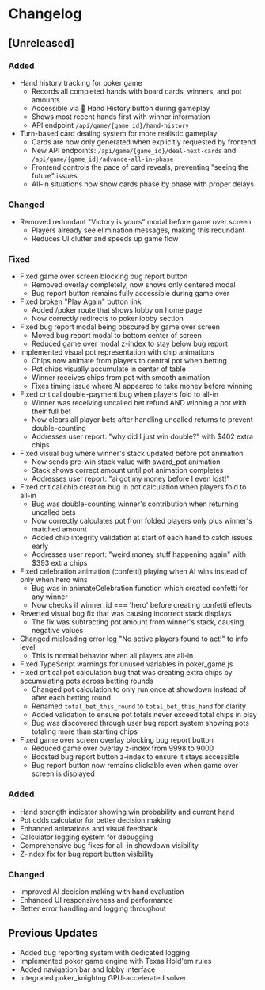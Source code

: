 # Changelog

## [Unreleased]

### Added
- Hand history tracking for poker game
  - Records all completed hands with board cards, winners, and pot amounts
  - Accessible via 📜 Hand History button during gameplay
  - Shows most recent hands first with winner information
  - API endpoint `/api/game/{game_id}/hand-history`
- Turn-based card dealing system for more realistic gameplay
  - Cards are now only generated when explicitly requested by frontend
  - New API endpoints: `/api/game/{game_id}/deal-next-cards` and `/api/game/{game_id}/advance-all-in-phase`
  - Frontend controls the pace of card reveals, preventing "seeing the future" issues
  - All-in situations now show cards phase by phase with proper delays

### Changed
- Removed redundant "Victory is yours" modal before game over screen
  - Players already see elimination messages, making this redundant
  - Reduces UI clutter and speeds up game flow

### Fixed
- Fixed game over screen blocking bug report button
  - Removed overlay completely, now shows only centered modal
  - Bug report button remains fully accessible during game over
- Fixed broken "Play Again" button link
  - Added /poker route that shows lobby on home page
  - Now correctly redirects to poker lobby section
- Fixed bug report modal being obscured by game over screen
  - Moved bug report modal to bottom center of screen
  - Reduced game over modal z-index to stay below bug report
- Implemented visual pot representation with chip animations
  - Chips now animate from players to central pot when betting
  - Pot chips visually accumulate in center of table
  - Winner receives chips from pot with smooth animation
  - Fixes timing issue where AI appeared to take money before winning
- Fixed critical double-payment bug when players fold to all-in
  - Winner was receiving uncalled bet refund AND winning a pot with their full bet
  - Now clears all player bets after handling uncalled returns to prevent double-counting
  - Addresses user report: "why did I just win double?" with $402 extra chips
- Fixed visual bug where winner's stack updated before pot animation
  - Now sends pre-win stack value with award_pot animation
  - Stack shows correct amount until pot animation completes
  - Addresses user report: "ai got my money before I even lost!"
- Fixed critical chip creation bug in pot calculation when players fold to all-in
  - Bug was double-counting winner's contribution when returning uncalled bets
  - Now correctly calculates pot from folded players only plus winner's matched amount
  - Added chip integrity validation at start of each hand to catch issues early
  - Addresses user report: "weird money stuff happening again" with $393 extra chips
- Fixed celebration animation (confetti) playing when AI wins instead of only when hero wins
  - Bug was in animateCelebration function which created confetti for any winner
  - Now checks if winner_id === 'hero' before creating confetti effects
- Reverted visual bug fix that was causing incorrect stack displays
  - The fix was subtracting pot amount from winner's stack, causing negative values
- Changed misleading error log "No active players found to act!" to info level
  - This is normal behavior when all players are all-in
- Fixed TypeScript warnings for unused variables in poker_game.js
- Fixed critical pot calculation bug that was creating extra chips by accumulating pots across betting rounds
  - Changed pot calculation to only run once at showdown instead of after each betting round
  - Renamed `total_bet_this_round` to `total_bet_this_hand` for clarity
  - Added validation to ensure pot totals never exceed total chips in play
  - Bug was discovered through user bug report system showing pots totaling more than starting chips
- Fixed game over screen overlay blocking bug report button
  - Reduced game over overlay z-index from 9998 to 9000
  - Boosted bug report button z-index to ensure it stays accessible
  - Bug report button now remains clickable even when game over screen is displayed

### Added
- Hand strength indicator showing win probability and current hand
- Pot odds calculator for better decision making
- Enhanced animations and visual feedback
- Calculator logging system for debugging
- Comprehensive bug fixes for all-in showdown visibility
- Z-index fix for bug report button visibility

### Changed
- Improved AI decision making with hand evaluation
- Enhanced UI responsiveness and performance
- Better error handling and logging throughout

## Previous Updates
- Added bug reporting system with dedicated logging
- Implemented poker game engine with Texas Hold'em rules
- Added navigation bar and lobby interface
- Integrated poker_knightng GPU-accelerated solver